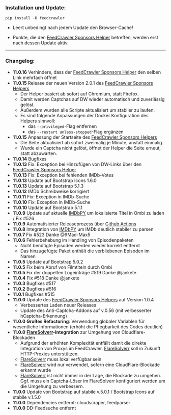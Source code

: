 ### Installation und Update:

`pip install -U feedcrawler`

- Leert unbedingt nach jedem Update den Browser-Cache!

- Punkte, die den [FeedCrawler Sponsors Helper](https://github.com/rix1337/RSScrawler/wiki/5.-FeedCrawler-Sponsors-Helper) betreffen, werden erst nach dessen Update aktiv.

---

### Changelog:
- **11.0.16** Verhindere, dass
  der [FeedCrawler Sponsors Helper](https://github.com/rix1337/RSScrawler/wiki/5.-FeedCrawler-Sponsors-Helper) den
  selben Link mehrfach öffnet
- **11.0.15** Release der neuen Version 2.0.1
  des [FeedCrawler Sponsors Helpers](https://github.com/rix1337/RSScrawler/wiki/5.-FeedCrawler-Sponsors-Helper)
  - Der Helper basiert ab sofort auf Chromium, statt Firefox.
  - Damit werden Captchas auf DW wieder automatisch und zuverlässig gelöst.
  - Außerdem wurden alle Scripte aktualisiert um stabiler zu laufen.
  - Es sind folgende Anpassungen der Docker Konfiguration des Helpers sinnvoll:
    - das `--privileged`-Flag entfernen
    - das `--restart unless-stopped`-Flag ergänzen
- **11.0.15** Anpassung der Startseite
  des [FeedCrawler Sponsors Helpers](https://github.com/rix1337/RSScrawler/wiki/5.-FeedCrawler-Sponsors-Helper)
  - Die Seite aktualisiert ab sofort zweimalig je Minute, anstatt einmalig.
  - Wurde ein Captcha nicht gelöst, öffnet der Helper die Seite erneut, statt abzuwarten.
- **11.0.14** Bugfixes
- **11.0.13** Fix: Exception bei Hinzufügen von DW-Links über
  den [FeedCrawler Sponsors Helper](https://github.com/rix1337/RSScrawler/wiki/5.-FeedCrawler-Sponsors-Helper)
- **11.0.13** Fix: Exception bei fehlenden IMDb-Votes
- **11.0.13** Update auf Bootstrap Icons 1.6.0
- **11.0.13** Update auf Bootstrap 5.1.3
- **11.0.12** IMDb Schreibweise korrigiert
- **11.0.11** Fix: Exception in IMDb-Suche
- **11.0.10** Fix: Exception in IMDb-Suche
- **11.0.10** Update auf Bootstrap 5.1.1
- **11.0.9** Update auf aktuelle [IMDbPY](https://imdbpy.github.io/) um lokalisierte Titel in Ombi zu laden / Fix #526
- **11.0.9** Automatisierter Releaseprozess
  über [Github Actions](https://github.com/rix1337/FeedCrawler/actions/workflows/CreateRelease.yml)
- **11.0.8** Integration von [IMDbPY](https://imdbpy.github.io/) um IMDb deutlich stabiler zu parsen
- **11.0.7** Fix #523 Danke @9Mad-Max5
- **11.0.6** Fehlerbehebung im Handling von Episodenpaketen
  - Nicht benötigte Episoden werden wieder korrekt entfernt
  - Das hinzugefügte Paket enthält die verbliebenen Episoden im Namen
- **11.0.5** Update auf Bootstrap 5.0.2
- **11.0.5** Fix beim Abruf von Filmtiteln durch Ombi
- **11.0.5** Fix der doppelten Logeinträge #519 Danke @jankete
- **11.0.4** Fix #518 Danke @jankete
- **11.0.3** Bugfixes #517
- **11.0.2** Bugfixes #516
- **11.0.1** Bugfixes #515
- **11.0.0**  Update des [FeedCrawler Sponsors Helpers](https://github.com/rix1337/RSScrawler/wiki/5.-FeedCrawler-Sponsors-Helper) auf Version 1.0.4
  - Verbessertes Laden neuer Releases
  - Update des Anti-Captcha-Addons auf v.0.56 (mit verbesserter hCaptcha-Erkennung)
- **11.0.0** **Großes Refactoring**: Verwendung globaler Variablen für wesentliche Informationen (erhöht die Pflegbarkeit des Codes deutlich)
- **11.0.0** **[FlareSolverr](https://github.com/FlareSolverr/FlareSolverr)-Integration** zur Umgehung von Cloudflare-Blockaden
  - Aufgrund der erhöhten Komplexität entfällt damit die direkte Integration von Proxys im FeedCrawler. [FlareSolverr](https://github.com/FlareSolverr/FlareSolverr) soll in Zukunft HTTP-Proxies unterstützen.
  - [FlareSolverr](https://github.com/FlareSolverr/FlareSolverr) muss lokal verfügbar sein
  - [FlareSolverr](https://github.com/FlareSolverr/FlareSolverr) wird nur verwendet, sofern eine CloudFlare-Blockade erkannt wurde
  - [FlareSolverr](https://github.com/FlareSolverr/FlareSolverr) ist nicht immer in der Lage, die Blockade zu umgehen. Ggf. muss ein Captcha-Löser im FlareSolverr konfiguriert werden um die Umgehung zu verbessern.
- **11.0.0** Update von Bootstrap auf stabile v.5.0.1 / Bootstrap Icons auf stabile v.1.5.0
- **11.0.0** Dependencies entfernt: cloudscraper, feedparser
- **11.0.0** DD-Feedsuche entfernt
